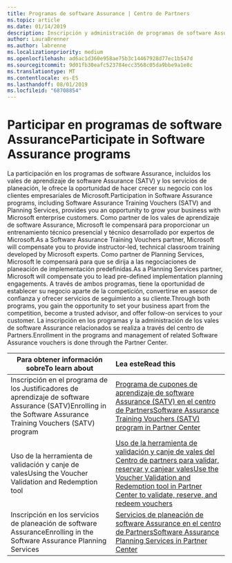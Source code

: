 ```yaml
---
title: Programas de software Assurance | Centro de Partners
ms.topic: article
ms.date: 01/14/2019
description: Inscripción y administración de programas de software Assurance en el centro de Partners
author: LauraBrenner
ms.author: labrenne
ms.localizationpriority: medium
ms.openlocfilehash: ad6ac1d360e958ae75b3c14467928d77ec1b547d
ms.sourcegitcommit: 9d01fb30eafc523784ecc3568c05da9bbe9a1e8c
ms.translationtype: MT
ms.contentlocale: es-ES
ms.lasthandoff: 08/01/2019
ms.locfileid: "68708854"
---
```

# <a name="participate-in-software-assurance-programs"></a><span data-ttu-id="f3622-103">Participar en programas de software Assurance</span><span class="sxs-lookup"><span data-stu-id="f3622-103">Participate in Software Assurance programs</span></span>

<span data-ttu-id="f3622-104">La participación en los programas de software Assurance, incluidos los vales de aprendizaje de software Assurance (SATV) y los servicios de planeación, le ofrece la oportunidad de hacer crecer su negocio con los clientes empresariales de Microsoft.</span><span class="sxs-lookup"><span data-stu-id="f3622-104">Participation in Software Assurance programs, including Software Assurance Training Vouchers (SATV) and Planning Services, provides you an opportunity to grow your business with Microsoft enterprise customers.</span></span> <span data-ttu-id="f3622-105">Como partner de los vales de aprendizaje de software Assurance, Microsoft le compensará para proporcionar un entrenamiento técnico presencial y técnico desarrollado por expertos de Microsoft.</span><span class="sxs-lookup"><span data-stu-id="f3622-105">As a Software Assurance Training Vouchers partner, Microsoft will compensate you to provide instructor-led, technical classroom training developed by Microsoft experts.</span></span> <span data-ttu-id="f3622-106">Como partner de Planning Services, Microsoft le compensará para que se dirija a las negociaciones de planeación de implementación predefinidas.</span><span class="sxs-lookup"><span data-stu-id="f3622-106">As a Planning Services partner, Microsoft will compensate you to lead pre-defined implementation planning engagements.</span></span> <span data-ttu-id="f3622-107">A través de ambos programas, tiene la oportunidad de establecer su negocio aparte de la competición, convertirse en asesor de confianza y ofrecer servicios de seguimiento a su cliente.</span><span class="sxs-lookup"><span data-stu-id="f3622-107">Through both programs, you gain the opportunity to set your business apart from the competition, become a trusted advisor, and offer follow-on services to your customer.</span></span> <span data-ttu-id="f3622-108">La inscripción en los programas y la administración de los vales de software Assurance relacionados se realiza a través del centro de Partners.</span><span class="sxs-lookup"><span data-stu-id="f3622-108">Enrollment in the programs and management of related Software Assurance vouchers is done through the Partner Center.</span></span>

|<span data-ttu-id="f3622-109">**Para obtener información sobre**</span><span class="sxs-lookup"><span data-stu-id="f3622-109">**To learn about**</span></span>   |<span data-ttu-id="f3622-110">**Lea este**</span><span class="sxs-lookup"><span data-stu-id="f3622-110">**Read this**</span></span>   |
|--------------------------|:------------------|
|<span data-ttu-id="f3622-111">Inscripción en el programa de los Justificadores de aprendizaje de software Assurance (SATV)</span><span class="sxs-lookup"><span data-stu-id="f3622-111">Enrolling in the Software Assurance Training Vouchers (SATV) program</span></span>|[<span data-ttu-id="f3622-112">Programa de cupones de aprendizaje de software Assurance (SATV) en el centro de Partners</span><span class="sxs-lookup"><span data-stu-id="f3622-112">Software Assurance Training Vouchers (SATV) program in Partner Center</span></span>](software-assurance-satv.md)|
|<span data-ttu-id="f3622-113">Uso de la herramienta de validación y canje de vales</span><span class="sxs-lookup"><span data-stu-id="f3622-113">Using the Voucher Validation and Redemption tool</span></span>|[<span data-ttu-id="f3622-114">Uso de la herramienta de validación y canje de vales del Centro de partners para validar, reservar y canjear vales</span><span class="sxs-lookup"><span data-stu-id="f3622-114">Use the Voucher Validation and Redemption tool in Partner Center to validate, reserve, and redeem vouchers</span></span>](voucher-validation-tool.md)|
|<span data-ttu-id="f3622-115">Inscripción en los servicios de planeación de software Assurance</span><span class="sxs-lookup"><span data-stu-id="f3622-115">Enrolling in the Software Assurance Planning Services</span></span>|[<span data-ttu-id="f3622-116">Servicios de planeación de software Assurance en el centro de Partners</span><span class="sxs-lookup"><span data-stu-id="f3622-116">Software Assurance Planning Services in Partner Center</span></span>](software-assurance-dps.md) 


